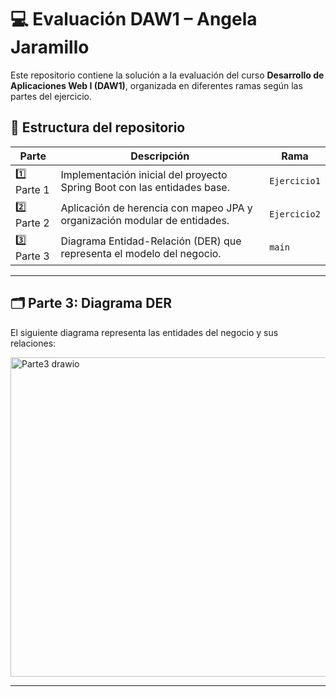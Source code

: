 # 💻 Evaluación DAW1 – Angela Jaramillo

Este repositorio contiene la solución a la evaluación del curso **Desarrollo de Aplicaciones Web I (DAW1)**, organizada en diferentes ramas según las partes del ejercicio.

## 📂 Estructura del repositorio

| Parte | Descripción | Rama |
|-------|-------------|------|
| 1️⃣ Parte 1 | Implementación inicial del proyecto Spring Boot con las entidades base. | `Ejercicio1` |
| 2️⃣ Parte 2 | Aplicación de herencia con mapeo JPA y organización modular de entidades. | `Ejercicio2` |
| 3️⃣ Parte 3 | Diagrama Entidad-Relación (DER) que representa el modelo del negocio. | `main` |

---

## 🗂️ Parte 3: Diagrama DER

El siguiente diagrama representa las entidades del negocio y sus relaciones:

<img width="678" height="511" alt="Parte3 drawio" src="https://github.com/user-attachments/assets/d4805f6c-de62-4d58-874a-8587d8bfb506" />

---
